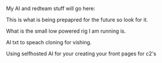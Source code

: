My AI and redteam stuff will go here:  

This is what is being prepapred for the future so look for it.

What is the small low powered rig I am running is.

AI txt to speach cloning for vishing.

Using selfhosted AI for your creating your front pages for c2's
